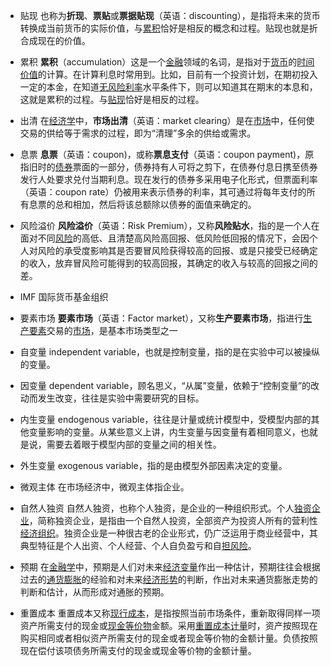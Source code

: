 - 贴现
也称为**折现**、**票贴**或**票据贴现**（英语：discounting），是指将未来的货币转换成当前货币的实际价值，与[累积](https://zh.wikipedia.org/wiki/%E7%B4%AF%E7%A7%AF "累积")恰好是相反的概念和过程。贴现也就是折合成现在的价值。

- 累积
**累积**（accumulation）这是一个[金融](https://zh.wikipedia.org/wiki/%E9%87%91%E8%9E%8D)领域的名词，是指对于[货币](https://zh.wikipedia.org/wiki/%E8%B4%A7%E5%B8%81 "货币")的[时间价值](https://zh.wikipedia.org/wiki/%E6%99%82%E9%96%93%E5%83%B9%E5%80%BC "时间价值")的计算。在计算利息时常用到。比如，目前有一个投资计划，在期初投入一定的本金，在知道[无风险利率](https://zh.wikipedia.org/wiki/%E6%97%A0%E9%A3%8E%E9%99%A9%E5%88%A9%E7%8E%87 "无风险利率")水平条件下，则可以知道其在期末的本息和，这就是累积的过程。与[贴现](https://zh.wikipedia.org/wiki/%E8%B4%B4%E7%8E%B0 "贴现")恰好是相反的过程。

- 出清
在[经济学](https://zh.wikipedia.org/wiki/%E7%BB%8F%E6%B5%8E%E5%AD%A6 "经济学")中，**市场出清**（英语：market clearing）是在[市场](https://zh.wikipedia.org/wiki/%E5%B8%82%E5%9C%BA "市场")中，任何使交易的供给等于需求的过程，即为“清理”多余的供给或需求。

- 息票 
**息票**（英语：coupon)，或称**票息支付**（英语：coupon payment)，原指旧时的[债券](https://zh.wikipedia.org/wiki/%E5%80%BA%E5%88%B8 "债券")票面的一部分，债券持有人可将之剪下，在债券付息日携至债券发行人处要求兑付当期利息。现在发行的债券多采用电子化形式，但票面利率（英语：coupon rate）仍被用来表示债券的利率，其可通过将每年支付的所有息票的总和相加，然后将该总额除以债券的面值来确定的。

- 风险溢价
**风险溢价**（英语：Risk Premium），又称**风险贴水**，指的是一个人在面对不同[风险](https://zh.wikipedia.org/wiki/%E9%A2%A8%E9%9A%AA "风险")的高低、且清楚高风险高回报、低风险低回报的情况下，会因个人对风险的承受度影响其是否要冒风险获得较高的回报、或是只接受已经确定的收入，放弃冒风险可能得到的较高回报，其确定的收入与较高的回报之间的差。

- IMF
国际货币基金组织

- 要素市场
**要素市场**（英语：Factor market），又称**生产要素市场**，指进行[生产要素](https://zh.wikipedia.org/wiki/%E7%94%9F%E4%BA%A7%E8%A6%81%E7%B4%A0 "生产要素")交易的[市场](https://zh.wikipedia.org/wiki/%E5%B8%82%E5%A0%B4 "市场")，是基本市场类型之一

- 自变量
independent variable，也就是控制变量，指的是在实验中可以被操纵的变量。

- 因变量
dependent variable，顾名思义，“从属”变量，依赖于“控制变量”的改动而发生改变，往往是实验中需要研究的目标。

- 内生变量 
endogenous variable，往往是计量或统计模型中，受模型内部的其他变量影响的变量。从某些意义上讲，内生变量与因变量有着相同意义，也就是说，需要去着眼于模型内部的变量之间的相关性。

- 外生变量
exogenous variable，指的是由模型外部因素决定的变量。

- 微观主体
在市场经济中，微观主体指企业。

- 自然人独资
自然人独资，也称个人独资，是企业的一种组织形式。个人[独资企业](https://baike.baidu.com/item/%E7%8B%AC%E8%B5%84%E4%BC%81%E4%B8%9A/7944993?fromModule=lemma_inlink)，简称独资企业，是指由一个自然人投资，全部资产为投资人所有的营利性[经济组织](https://baike.baidu.com/item/%E7%BB%8F%E6%B5%8E%E7%BB%84%E7%BB%87/10329036?fromModule=lemma_inlink)。独资企业是一种很古老的企业形式，仍广泛运用于商业经营中，其典型特征是个人出资、个人经营、个人自负盈亏和自[担风险](https://baike.baidu.com/item/%E6%8B%85%E9%A3%8E%E9%99%A9/5022526?fromModule=lemma_inlink)。

- 预期
在[金融学](https://baike.baidu.com/item/%E9%87%91%E8%9E%8D%E5%AD%A6/51188?fromModule=lemma_inlink)中，预期是人们对未来[经济变量](https://baike.baidu.com/item/%E7%BB%8F%E6%B5%8E%E5%8F%98%E9%87%8F/1217508?fromModule=lemma_inlink)作出一种估计，预期往往会根据过去的[通货膨胀](https://baike.baidu.com/item/%E9%80%9A%E8%B4%A7%E8%86%A8%E8%83%80?fromModule=lemma_inlink)的经验和对未来[经济形势](https://baike.baidu.com/item/%E7%BB%8F%E6%B5%8E%E5%BD%A2%E5%8A%BF/12762571?fromModule=lemma_inlink)的判断，作出对未来通货膨胀走势的判断和估计，从而形成对通胀的预期。

- 重置成本
重置成本又称[现行成本](https://baike.baidu.com/item/%E7%8E%B0%E8%A1%8C%E6%88%90%E6%9C%AC/9477520?fromModule=lemma_inlink)，是指按照当前市场条件，重新取得同样一项资产所需支付的现金或[现金等价物](https://baike.baidu.com/item/%E7%8E%B0%E9%87%91%E7%AD%89%E4%BB%B7%E7%89%A9/7957396?fromModule=lemma_inlink)金额。采用[重置成本计量](https://baike.baidu.com/item/%E9%87%8D%E7%BD%AE%E6%88%90%E6%9C%AC%E8%AE%A1%E9%87%8F/12743524?fromModule=lemma_inlink)时，资产按照现在购买相同或者相似资产所需支付的现金或者现金等价物的金额计量。负债按照现在偿付该项债务所需支付的现金或现金等价物的金额计量。